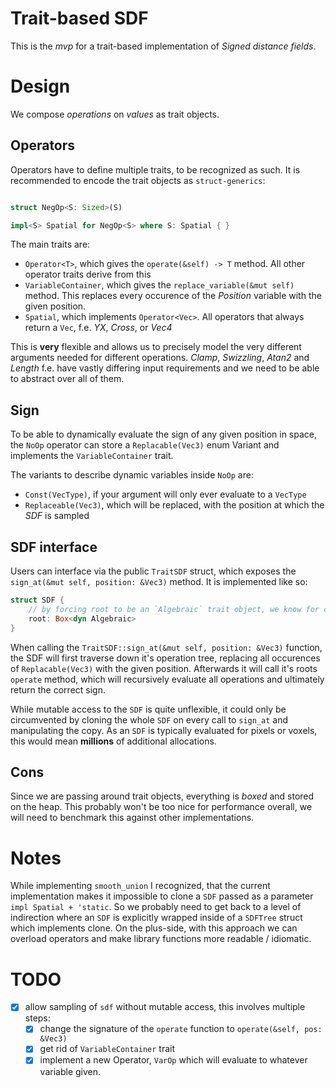 # Trait-based SDF

This is the *mvp* for a trait-based implementation of *Signed distance fields*.

# Design

We compose *operations* on *values* as trait objects.

## Operators

Operators have to define multiple traits, to be recognized as such. It is recommended to encode the trait objects as `struct-generics`:

```rust

struct NegOp<S: Sized>(S)

impl<S> Spatial for NegOp<S> where S: Spatial { }

```

The main traits are:
 - `Operator<T>`, which gives the `operate(&self) -> T` method. All other operator traits derive from this
 - `VariableContainer`, which gives the `replace_variable(&mut self)` method. This replaces every occurence of the *Position* variable with the given position.
 - `Spatial`, which implements `Operator<Vec>`. All operators that always return a `Vec`, f.e. *YX*, *Cross*, or *Vec4*

This is **very** flexible and allows us to precisely model the very different arguments needed for different operations.
*Clamp*, *Swizzling*, *Atan2* and *Length* f.e. have vastly differing input requirements and we need to be able to abstract over all of them.

## Sign

To be able to dynamically evaluate the sign of any given position in space, the `NoOp` operator can store a `Replacable(Vec3)` enum Variant and implements the `VariableContainer` trait.

The variants to describe dynamic variables inside `NoOp` are:
 - `Const(VecType)`, if your argument will only ever evaluate to a `VecType`
 - `Replaceable(Vec3)`, which will be replaced, with the position at which the *SDF* is sampled

## SDF interface

Users can interface via the public `TraitSDF` struct, which exposes the `sign_at(&mut self, position: &Vec3)` method. It is implemented like so:

```rust
struct SDF {
    // by forcing root to be an `Algebraic` trait object, we know for certain that it will evaluate to an f32
    root: Box<dyn Algebraic>
}
```

When calling the `TraitSDF::sign_at(&mut self, position: &Vec3)` function, the SDF will first traverse down it's operation tree, replacing all occurences of `Replacable(Vec3)` with the given position. Afterwards it will call it's roots `operate` method, which will recursively evaluate all operations and ultimately return the correct sign.

While mutable access to the `SDF` is quite unflexible, it could only be circumvented by cloning the whole `SDF` on every call to `sign_at` and manipulating the copy. As an `SDF` is typically evaluated for pixels or voxels, this would mean **millions** of additional allocations.

## Cons

Since we are passing around trait objects, everything is *boxed* and stored on the heap. This probably won't be too nice for performance overall, we will need to benchmark this against other implementations.

# Notes

While implementing `smooth_union` I recognized, that the current implementation makes it impossible to clone a `SDF` passed as a parameter `impl Spatial + 'static`. So we probably need to get back to a level of indirection where an `SDF` is explicitly wrapped inside of a `SDFTree` struct which implements clone. On the plus-side, with this approach we can overload operators and make library functions more readable / idiomatic.

# TODO

 - [x] allow sampling of `sdf` without mutable access, this involves multiple steps:
   - [x] change the signature of the `operate` function to `operate(&self, pos: &Vec3)`
   - [x] get rid of `VariableContainer` trait
   - [x] implement a new Operator, `VarOp` which will evaluate to whatever variable given.